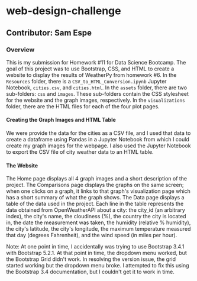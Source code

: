 # web-design-challenge

## Contributor: Sam Espe

### Overview

This is my submission for Homework #11 for Data Science Bootcamp. The goal of this project was to use Bootstrap, CSS, and HTML to create a website to display the results of WeatherPy from homework #6. In the `Resources` folder, there is a `CSV_to_HTML_Conversion.ipynb` Jupyter Notebook, `cities.csv`, and `cities.html`. In the `assets` folder, there are two sub-folders: `css` and `images`. These sub-folders contain the CSS stylesheet for the website and the graph images, respectively. In the `visualizations` folder, there are the HTML files for each of the four plot pages.

#### Creating the Graph Images and HTML Table
We were provide the data for the cities as a CSV file, and I used that data to create a dataframe using Pandas in a Jupyter Notebook from which I could create my graph images for the webpage. I also used the Jupyter Notebook to export the CSV file of city weather data to an HTML table. 

#### The Website
The Home page displays all 4 graph images and a short description of the project. The Comparisons page displays the graphs on the same screen; when one clicks on a graph, it links to that graph's visualization page which has a short summary of what the graph shows. The Data page displays a table of the data used in the project. Each line in the table represents the data obtained from OpenWeatherAPI about a city: the city_id (an arbitrary index), the city's name, the cloudiness (%), the country the city is located in, the date the measurement was taken, the humidity (relative % humidity), the city's latitude, the city's longitude, the maximum temperature measured that day (degrees Fahrenheit), and the wind speed (in miles per hour).

Note: At one point in time, I accidentally was trying to use Bootstrap 3.4.1 with Bootstrap 5.2.1. At that point in time, the dropdown menu worked, but the Bootstrap Grid didn't work. In resolving the version issue, the grid started working but the dropdown menu broke. I attempted to fix this using the Bootstrap 3.4 documentation, but I couldn't get it to work in time. 
